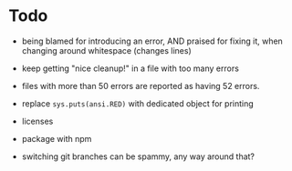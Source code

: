 Todo
====
* being blamed for introducing an error, AND praised for fixing it,
  when changing around whitespace (changes lines)

* keep getting "nice cleanup!" in a file with too many errors

* files with more than 50 errors are reported as having 52 errors.

* replace `sys.puts(ansi.RED)` with dedicated object for printing

* licenses

* package with npm

* switching git branches can be spammy, any way around that?


